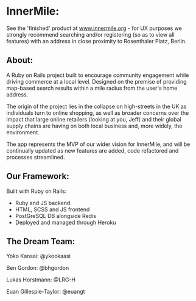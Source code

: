 # InnerMile: 

See the 'finished' product at www.innermile.org - for UX purposes we strongly recommend searching and/or registering (so as to view all features) with an address in close proximity to Rosenthaler Platz, Berlin.

## About:

A Ruby on Rails project built to encourage community engagement while driving commerce at a local level. Designed on the premise of providing map-based search results within a mile radius from the user's home address. 

The origin of the project lies in the collapse on high-streets in the UK as individuals turn to online shopping, as well as broader concerns over the impact that large online retailers (looking at you, Jeff) and their global supply chains are having on both local business and, more widely, the environment. 

The app represents the MVP of our wider vision for InnerMile, and will be continually updated as new features are added, code refactored and processes streamlined. 

## Our Framework:

Built with Ruby on Rails:

  - Ruby and JS backend
  - HTML, SCSS and JS frontend
  - PostGreSQL DB alongside Redis
  - Deployed and managed through Heroku
  
## The Dream Team:

Yoko Kansai: @ykookaasi

Ben Gordon: @bhgordon

Lukas Horstmann: @LRG-H

Euan Gillespie-Taylor: @euangt
  
